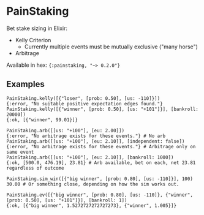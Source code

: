 # PainStaking

Bet stake sizing in Elixir:

- Kelly Criterion
    - Currently multiple events must be mutually exclusive ("many horse")
- Arbitrage

Available in hex: `{:painstaking, "~> 0.2.0"}`

## Examples

```
PainStaking.kelly([{"loser", [prob: 0.50], [us: -110]}])
{:error, "No suitable positive expectation edges found."}
PainStaking.kelly([{"winner", [prob: 0.50], [us: "+101"]}], [bankroll: 20000])
{:ok, [{"winner", 99.01}]}

PainStaking.arb([[us: "+100"], [eu: 2.00]])
{:error, "No arbitrage exists for these events."} # No arb
PainStaking.arb([[us: "+100"], [eu: 2.10]], [independent: false])
{:error, "No arbitrage exists for these events."} # Arbitrage only on same event
PainStaking.arb([[us: "+100"], [eu: 2.10]], [bankroll: 1000])
{:ok, [500.0, 476.19], 23.81} # Arb available, bet on each, net 23.81 regardless of outcome

PainStaking.sim_win([{"big winner", [prob: 0.80], [us: -110]}], 100)
30.00 # Or something close, depending on how the sim works out.

PainStaking.ev([{"big winner", [prob: 0.80], [us: -110]}, {"winner", [prob: 0.50], [us: "+101"]}], [bankroll: 1])
{:ok, [{"big winner", 1.5272727272727273}, {"winner", 1.005}]}
```
